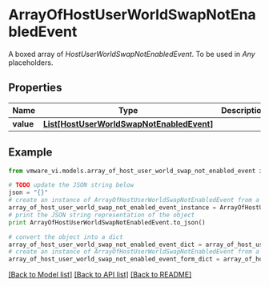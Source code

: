 # ArrayOfHostUserWorldSwapNotEnabledEvent

A boxed array of *HostUserWorldSwapNotEnabledEvent*. To be used in *Any* placeholders. 

## Properties
Name | Type | Description | Notes
------------ | ------------- | ------------- | -------------
**value** | [**List[HostUserWorldSwapNotEnabledEvent]**](HostUserWorldSwapNotEnabledEvent.md) |  | 

## Example

```python
from vmware_vi.models.array_of_host_user_world_swap_not_enabled_event import ArrayOfHostUserWorldSwapNotEnabledEvent

# TODO update the JSON string below
json = "{}"
# create an instance of ArrayOfHostUserWorldSwapNotEnabledEvent from a JSON string
array_of_host_user_world_swap_not_enabled_event_instance = ArrayOfHostUserWorldSwapNotEnabledEvent.from_json(json)
# print the JSON string representation of the object
print ArrayOfHostUserWorldSwapNotEnabledEvent.to_json()

# convert the object into a dict
array_of_host_user_world_swap_not_enabled_event_dict = array_of_host_user_world_swap_not_enabled_event_instance.to_dict()
# create an instance of ArrayOfHostUserWorldSwapNotEnabledEvent from a dict
array_of_host_user_world_swap_not_enabled_event_form_dict = array_of_host_user_world_swap_not_enabled_event.from_dict(array_of_host_user_world_swap_not_enabled_event_dict)
```
[[Back to Model list]](../README.md#documentation-for-models) [[Back to API list]](../README.md#documentation-for-api-endpoints) [[Back to README]](../README.md)


